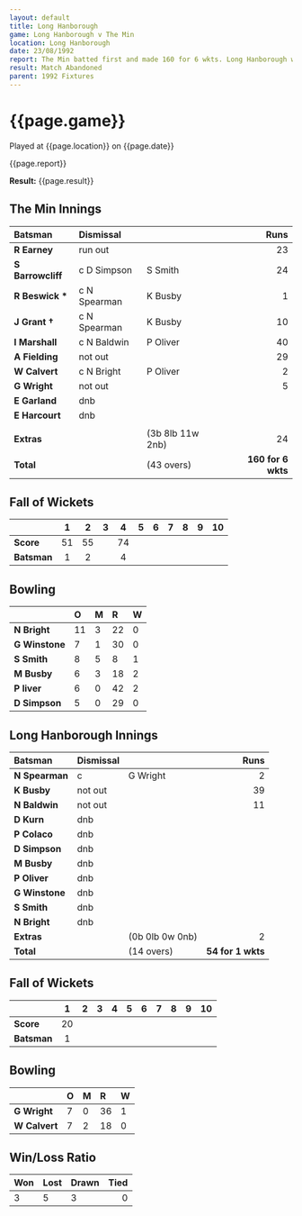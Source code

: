 ```yaml
---
layout: default
title: Long Hanborough
game: Long Hanborough v The Min
location: Long Hanborough
date: 23/08/1992
report: The Min batted first and made 160 for 6 wkts. Long Hanborough were 54 for 1 wkt when rain stopped play
result: Match Abandoned
parent: 1992 Fixtures
---
```


# {{page.game}}

Played at {{page.location}} on {{page.date}}

{{page.report}}

**Result:** {{page.result}}

## The Min Innings

| Batsman | Dismissal |  | Runs |
|:---|:---|---|---:|
| **R Earney** | run out |   | 23 | 
| **S Barrowcliff** | c D Simpson | S Smith | 24 | 
| **R Beswick &#42;** | c N Spearman | K Busby | 1 | 
| **J Grant &#8224;** | c N Spearman | K Busby | 10 | 
| **I Marshall** | c N Baldwin | P Oliver | 40 | 
| **A Fielding** | not out |  | 29 | 
| **W Calvert** | c N Bright | P Oliver | 2 | 
| **G Wright** | not out |  | 5 | 
| **E Garland** | dnb |  |  | 
| **E Harcourt** | dnb |  |  | 
|  |  |  |  | 
| **Extras** | | (3b 8lb 11w 2nb) | 24 | 
| **Total** | | (43 overs) | **160 for 6 wkts** | 

## Fall of Wickets

| | 1 | 2 | 3 | 4 | 5 | 6 | 7 | 8 | 9 | 10 |
|---|:---:|:---:|:---:|:---:|:---:|:---:|:---:|:---:|:---:|:---:|
| **Score** | 51 | 55 |  | 74 |  |  |  |  |  |  | 
| **Batsman** | 1 | 2 |  | 4 |  |  |  |  |  |  | 

## Bowling

| | O | M | R | W |
|---|:---|:---|:---|:---|
| **N Bright** | 11 | 3 | 22 | 0 | 
| **G Winstone** | 7 | 1 | 30 | 0 | 
| **S Smith** | 8 | 5 | 8 | 1 | 
| **M Busby** | 6 | 3 | 18 | 2 | 
| **P liver** | 6 | 0 | 42 | 2 |
| **D Simpson** | 5 | 0 | 29 | 0 |

## Long Hanborough Innings

| Batsman | Dismissal |  | Runs |
|:---|:---|---|---:|
| **N Spearman** | c | G Wright| 2 | 
| **K Busby** | not out |  | 39 | 
| **N Baldwin** | not out |  | 11 | 
| **D Kurn** | dnb |  |  | 
| **P Colaco** | dnb |  |  | 
| **D Simpson** | dnb |  |  |
| **M Busby** | dnb |  |  | 
| **P Oliver** | dnb |  |  |
| **G Winstone** | dnb |  |  | 
| **S Smith** | dnb |  |  | 
| **N Bright** | dnb |  |  |
| **Extras** | | (0b 0lb 0w 0nb) | 2 | 
| **Total** | | (14 overs) | **54 for 1 wkts** | 

## Fall of Wickets

| | 1 | 2 | 3 | 4 | 5 | 6 | 7 | 8 | 9 | 10 |
|---|:---:|:---:|:---:|:---:|:---:|:---:|:---:|:---:|:---:|:---:|
| **Score** | 20 |  |  |  |  |  |  |  |  |  |
| **Batsman** | 1 |  |  |  |  |  |  |  |  |  |

## Bowling

| | O | M | R | W |
|---|:---|:---|:---|:---|
| **G Wright** | 7 | 0 | 36 | 1 | 
| **W Calvert** | 7 | 2 | 18 | 0 | 

## Win/Loss Ratio

| Won | Lost | Drawn | Tied |
|:---|:---|:---|---:|
| 3 | 5 | 3 | 0 |